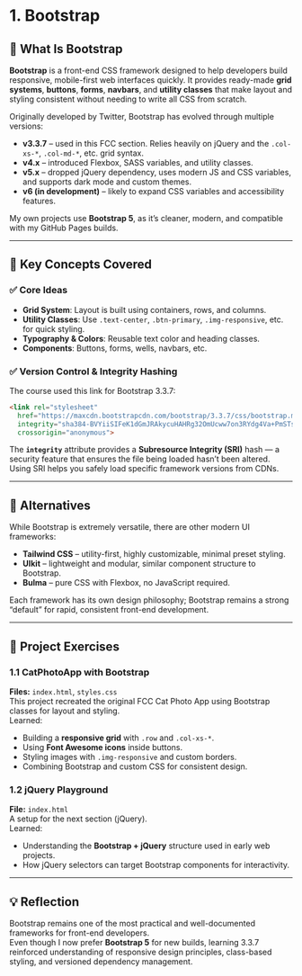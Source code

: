 # **1. Bootstrap**

## 🧩 What Is Bootstrap
**Bootstrap** is a front-end CSS framework designed to help developers build responsive, mobile-first web interfaces quickly. It provides ready-made **grid systems**, **buttons**, **forms**, **navbars**, and **utility classes** that make layout and styling consistent without needing to write all CSS from scratch.

Originally developed by Twitter, Bootstrap has evolved through multiple versions:
- **v3.3.7** – used in this FCC section. Relies heavily on jQuery and the `.col-xs-*`, `.col-md-*`, etc. grid syntax.  
- **v4.x** – introduced Flexbox, SASS variables, and utility classes.  
- **v5.x** – dropped jQuery dependency, uses modern JS and CSS variables, and supports dark mode and custom themes.  
- **v6 (in development)** – likely to expand CSS variables and accessibility features.

My own projects use **Bootstrap 5**, as it’s cleaner, modern, and compatible with my GitHub Pages builds.

---

## 🧠 Key Concepts Covered
### ✅ Core Ideas
- **Grid System**: Layout is built using containers, rows, and columns.  
- **Utility Classes**: Use `.text-center`, `.btn-primary`, `.img-responsive`, etc. for quick styling.  
- **Typography & Colors**: Reusable text color and heading classes.  
- **Components**: Buttons, forms, wells, navbars, etc.

### ✅ Version Control & Integrity Hashing
The course used this link for Bootstrap 3.3.7:
```html
<link rel="stylesheet"
  href="https://maxcdn.bootstrapcdn.com/bootstrap/3.3.7/css/bootstrap.min.css"
  integrity="sha384-BVYiiSIFeK1dGmJRAkycuHAHRg32OmUcww7on3RYdg4Va+PmSTsz/K68vbdEjh4u"
  crossorigin="anonymous">
```
The **`integrity`** attribute provides a **Subresource Integrity (SRI)** hash — a security feature that ensures the file being loaded hasn’t been altered.  
Using SRI helps you safely load specific framework versions from CDNs.

---

## 🔧 Alternatives
While Bootstrap is extremely versatile, there are other modern UI frameworks:
- **Tailwind CSS** – utility-first, highly customizable, minimal preset styling.  
- **UIkit** – lightweight and modular, similar component structure to Bootstrap.  
- **Bulma** – pure CSS with Flexbox, no JavaScript required.  

Each framework has its own design philosophy; Bootstrap remains a strong “default” for rapid, consistent front-end development.

---

## 📁 Project Exercises

### **1.1 CatPhotoApp with Bootstrap**
**Files:** `index.html`, `styles.css`  
This project recreated the original FCC Cat Photo App using Bootstrap classes for layout and styling.  
Learned:
- Building a **responsive grid** with `.row` and `.col-xs-*`.  
- Using **Font Awesome icons** inside buttons.  
- Styling images with `.img-responsive` and custom borders.  
- Combining Bootstrap and custom CSS for consistent design.

### **1.2 jQuery Playground**
**File:** `index.html`  
A setup for the next section (jQuery).  
Learned:
- Understanding the **Bootstrap + jQuery** structure used in early web projects.  
- How jQuery selectors can target Bootstrap components for interactivity.

---

## 💡 Reflection
Bootstrap remains one of the most practical and well-documented frameworks for front-end developers.  
Even though I now prefer **Bootstrap 5** for new builds, learning 3.3.7 reinforced understanding of responsive design principles, class-based styling, and versioned dependency management.

